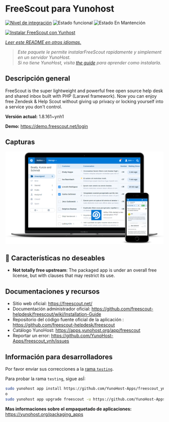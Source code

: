 <!--
Este archivo README esta generado automaticamente<https://github.com/YunoHost/apps/tree/master/tools/readme_generator>
No se debe editar a mano.
-->

# FreeScout para Yunohost

[![Nivel de integración](https://apps.yunohost.org/badge/integration/freescout)](https://ci-apps.yunohost.org/ci/apps/freescout/)
![Estado funcional](https://apps.yunohost.org/badge/state/freescout)
![Estado En Mantención](https://apps.yunohost.org/badge/maintained/freescout)

[![Instalar FreeScout con Yunhost](https://install-app.yunohost.org/install-with-yunohost.svg)](https://install-app.yunohost.org/?app=freescout)

*[Leer este README en otros idiomas.](./ALL_README.md)*

> *Este paquete le permite instalarFreeScout rapidamente y simplement en un servidor YunoHost.*  
> *Si no tiene YunoHost, visita [the guide](https://yunohost.org/install) para aprender como instalarla.*

## Descripción general

FreeScout is the super lightweight and powerful free open source help desk and shared inbox built with PHP (Laravel framework). Now you can enjoy free Zendesk & Help Scout without giving up privacy or locking yourself into a service you don't control.

**Versión actual:** 1.8.161~ynh1

**Demo:** <https://demo.freescout.net/login>

## Capturas

![Captura de FreeScout](./doc/screenshots/screenshot.png)

## :red_circle: Características no deseables

- **Not totally free upstream**: The packaged app is under an overall free license, but with clauses that may restrict its use.

## Documentaciones y recursos

- Sitio web oficial: <https://freescout.net/>
- Documentación administrador oficial: <https://github.com/freescout-helpdesk/freescout/wiki/Installation-Guide>
- Repositorio del código fuente oficial de la aplicación : <https://github.com/freescout-helpdesk/freescout>
- Catálogo YunoHost: <https://apps.yunohost.org/app/freescout>
- Reportar un error: <https://github.com/YunoHost-Apps/freescout_ynh/issues>

## Información para desarrolladores

Por favor enviar sus correcciones a la [rama `testing`](https://github.com/YunoHost-Apps/freescout_ynh/tree/testing).

Para probar la rama `testing`, sigue asÍ:

```bash
sudo yunohost app install https://github.com/YunoHost-Apps/freescout_ynh/tree/testing --debug
o
sudo yunohost app upgrade freescout -u https://github.com/YunoHost-Apps/freescout_ynh/tree/testing --debug
```

**Mas informaciones sobre el empaquetado de aplicaciones:** <https://yunohost.org/packaging_apps>
